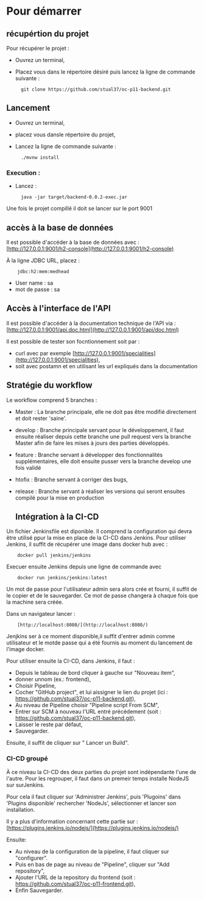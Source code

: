 # Pour démarrer

## récupértion du projet
Pour récupérer le projet : 
- Ouvrez un terminal, 
- Placez vous dans le répertoire désiré puis lancez la ligne de commande suivante : 
 
		git clone https://github.com/stual37/oc-p11-backend.git

## Lancement
- Ouvrez un terminal, 
- placez vous dansle répertoire du projet,
- Lancez la ligne de commande suivante : 
	
		./mvnw install
		
### Execution :
- Lancez :
	
		java -jar target/backend-0.0.2-exec.jar

Une fois le projet compillé il doit se lancer sur le port 9001
  
## accès à la base de données
Il est possible d'accéder à la base de données  avec : 
	[http://127.0.0.1:9001/h2-console](http://127.0.0.1:9001/h2-console)

À la ligne JDBC URL, placez :

		jdbc:h2:mem:medhead

- User name : sa
- mot de passe : sa

## Accès à l'interface de l'API
Il est possible d'accéder à la documentation technique de l'API via : 
		[http://127.0.0.1:9001/api.doc.html](http://127.0.0.1:9001/api/doc.html)

Il est possible de tester son focntionnement soit par :
- curl avec par exemple [http://127.0.0.1:9001/specialities](http://127.0.0.1:9001/specialities),
- soit avec postamn et en utilisant les url expliqués dans la documentation
  

## Stratégie du workflow

Le workflow comprend 5 branches :
- Master : La branche principale, elle ne doit pas être modifié directement et doit rester 'saine'.
- develop : Branche principale servant pour le développement, il faut ensuite réaliser depuis cette branche une pull request vers la branche Master afin de faire les mises à jours des parties développés.
- feature : Branche servant à développer des fonctionnalités supplémentaires, elle doit ensuite pusser vers la branche develop une fois validé
- htofix : Branche servant à corriger des bugs,
- release : Branche servant à réaliser les versions qui seront ensuites compilé pour la mise en production  
 
  ## Intégration à la CI-CD

 Un fichier Jenkinsfile est diponible.
 Il comprend la configuration qui devra être utilisé ppur la mise en place de la CI-CD dans Jenkins.
 Pour utiliser Jenkins, il suffit de récupérer une image dans docker hub avec : 

        docker pull jenkins/jenkins

Execuer ensuite Jenkins depuis une ligne de commande avec 

        docker run jenkins/jenkins:latest

Un mot de passe pour l'utilisateur admin sera alors crée et fourni, il suffit de le copier et de le sauvegarder.
Ce mot de passe changera à chaque fois que la machine sera créée.

Dans un navigateur lancer : 

        [http://localhost:8080/](http://localhost:8080/)

Jenjkins ser à ce moment disponible,il suffit d'entrer admin comme utilisateur et le motde passe qui a été fournis au moment du lancement de l'image docker.

Pour utiliser ensuite la CI-CD, dans Jenkins, il faut  : 
- Depuis le tableau de bord cliquer à gauche sur "Nouveau item",
- donner unnom (ex.: frontend),
- Choisir Pipeline,
- Cocher "GitHub project", et lui aissigner le lien du projet (ici : https://github.com/stual37/oc-p11-backend.git),
- Au niveau de Pipeline choisir "Pipeline script From SCM",
- Entrer sur SCM à nouveau l'URL entré précédement (soit : https://github.com/stual37/oc-p11-backend.git),
- Laisser le reste par défaut,
- Sauvegarder.
        
Ensuite, il suffit de cliquer sur " Lancer un Build".


### CI-CD groupé
À ce niveau la CI-CD des deux parties du projet sont indépendante l'une de l'autre.
Pour les regrouper, il faut dans un premeir temps installe NodeJS sur surJenkins.

Pour cela il faut cliquer sur 'Administrer Jenkins', puis 'Plugoins' dans 'Plugins disponible' rechercher 'NodeJs', sélectionner et lancer son installation.

Il y a plus d'information concernant cette partie sur :  [https://plugins.jenkins.io/nodejs/](https://plugins.jenkins.io/nodejs/)

 Ensuite: 
- Au niveau de la configuration de la pipeline, il faut cliquer sur "configurer".
- Puis en bas de page au niveau de "Pipeline", cliquer sur "Add repository",
- Ajouter l'URL de la repository du frontend (soit : https://github.com/stual37/oc-p11-frontend.git),
- Enfin Sauvegarder.
 
 
